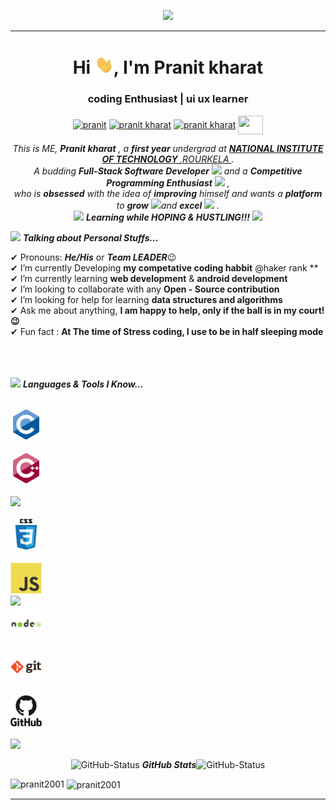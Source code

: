 <p align="center">
  <img src="https://github.com/thompsonemerson/thompsonemerson/raw/master/cover-thompson.png" height="200"/>
</p>
<hr>
<h1 align="center">Hi <img src="https://raw.githubusercontent.com/ABSphreak/ABSphreak/master/gifs/Hi.gif" width="30px">, I'm Pranit kharat </h1>
<h3 align="center">  coding Enthusiast | ui ux learner    </h3>
<p align="center">
<a href="https://www.linkedin.com/in/pranit-kharat-5268a5201" target="blank"><img align="center" src="https://cdn.jsdelivr.net/npm/simple-icons@3.0.1/icons/linkedin.svg" alt="pranit" height="30" width="40" /></a>
<a href="https://www.facebook.com/pranit.kharat.37" target="blank"><img align="center" src="https://cdn.jsdelivr.net/npm/simple-icons@3.0.1/icons/facebook.svg" alt="pranit kharat" height="30" width="40" /></a>
<a href="https://www.instagram.com/invites/contact/?i=qoc6zljlsh0a&utm_content=546kjku" target="blank"><img align="center"src="https://cdn.jsdelivr.net/npm/simple-icons@3.0.1/icons/instagram.svg" alt="pranit kharat"  height="30" width="40" /></a>
<a href = "mail to: pranitkharat143@gmail.com"><img align="center" src="https://simpleicons.org/icons/gmail.svg" height="30" width="40" /></a>
</p>
</p>



<p align="center">
  <em>
    This is ME, <b>Pranit kharat</b> , a <b>first year</b> undergrad at <a href="https://www.nitrkl.ac.in/"> <b> NATIONAL INSTITUTE OF TECHNOLOGY </b>,ROURKELA  </a>. <br>
    A budding <b>Full-Stack Software Developer</b> <img src="https://github.com/TheDudeThatCode/TheDudeThatCode/blob/master/Assets/Developer.gif" width="30px"> and a <b>Competitive Programming Enthusiast</b>&nbsp;<img src="https://github.com/TheDudeThatCode/TheDudeThatCode/blob/master/Assets/Designer.gif" width="36px">&nbsp,<br>who is <b>obsessed</b>
    with the idea of <b>improving</b> himself and wants a <b>platform</b> to 
    <b>grow</b> <img src="https://github.com/TheDudeThatCode/TheDudeThatCode/blob/master/Assets/Rocket.gif" width="18px">and 
    <b>excel</b> <img src="https://github.com/TheDudeThatCode/TheDudeThatCode/blob/master/Assets/Medal.gif" width="20px">&nbsp.
  </em> 
  <br>
  <img src="https://media.giphy.com/media/VgCDAzcKvsR6OM0uWg/giphy.gif" width="50" /> <b><i>Learning while HOPING & HUSTLING!!!</i></b> <img src="https://media.giphy.com/media/7j2hfyeVcDtf2/giphy.gif" width="50" />
</p>



<img src="https://media.giphy.com/media/ObNTw8Uzwy6KQ/giphy.gif" width="30px">&nbsp;***Talking about Personal Stuffs...***

✔ Pronouns: ***He/His*** or ***Team LEADER***😉 <br>
✔ I’m currently Developing **my competative coding habbit** @haker rank **<br>
✔ I’m currently learning **web development** & **android development**<br>
✔ I’m looking to collaborate with any **Open - Source contribution**<br>
✔ I’m looking for help for learning **data structures and algorithms**<br>
✔ Ask me about anything, **I am happy to help, only if the ball is in my court!😉**<br>
✔ Fun fact : **At The time of Stress coding, I use to be in half sleeping mode**<br><br><br><br>
 

<img src="https://media.giphy.com/media/ObNTw8Uzwy6KQ/giphy.gif" width="30px">&nbsp;***Languages & Tools I Know...***
<p align="left">
  
 
  <code> <img height="50" src="https://raw.githubusercontent.com/devicons/devicon/master/icons/c/c-original.svg"> </code>
  <code> <img height="50" src="https://raw.githubusercontent.com/devicons/devicon/master/icons/cplusplus/cplusplus-original.svg"> </code>
  <code> <img height="50" src="https://raw.githubusercontent.com/devicons/devicon/master/icons/htm5/html5/html5-original-wordmark.svg"> </code>
  <code> <img height="50" src="https://raw.githubusercontent.com/devicons/devicon/master/icons/css3/css3-original-wordmark.svg"> </code>
  <code> <img height="50" src="https://raw.githubusercontent.com/devicons/devicon/master/icons/javascript/javascript-original.svg"> </code>
  <code><img height="50" src="https://github.com/uannabi/-/blob/master/resource/python-icon.svg"></code>
  <code> <img height="50" src="https://raw.githubusercontent.com/devicons/devicon/master/icons/nodejs/nodejs-original-wordmark.svg"> </code>
  <code> <img height="50" src="https://raw.githubusercontent.com/devicons/devicon/master/icons/git/git-original-wordmark.svg"> </code>
  <code> <img height="50" src="https://raw.githubusercontent.com/devicons/devicon/master/icons/github/github-original-wordmark.svg"> </code>
  <code> <img height="50" src="https://github.com/uannabi/-/blob/master/resource/other/mongodb-ar21.svg"> </code>


  <p align="center">
 <img src="https://media.giphy.com/media/8UHRm5oY4k4FDxq5QG/giphy.gif" width="30px" alt="GitHub-Status"/>&nbsp;<i><b>GitHub Stats</b></i><img src="https://media.giphy.com/media/8UHRm5oY4k4FDxq5QG/giphy.gif" width="30px" alt="GitHub-Status"/></p>
<p><img align="left" src="https://github-readme-stats.vercel.app/api/top-langs?username=pranit2001&show_icons=true&locale=en&layout=compact" alt="pranit2001" /></p>

<p>&nbsp;<img align="center" src="https://github-readme-stats.vercel.app/api?username=pranit2001&show_icons=true&locale=en" alt="pranit2001" width="410" /></p>

<hr>
